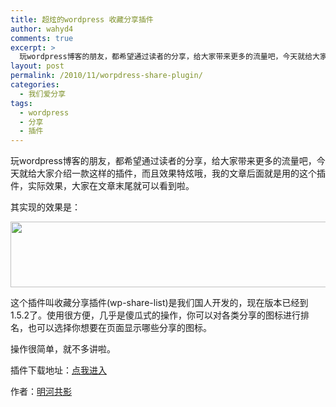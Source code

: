 ```yaml
---
title: 超炫的wordpress 收藏分享插件
author: wahyd4
comments: true
excerpt: >
  玩wordpress博客的朋友，都希望通过读者的分享，给大家带来更多的流量吧，今天就给大家介绍一款这样的插件，而且效果特炫哦，我的文章后面就是用的这个插件，实际效果，大家在文章末尾就可以看到啦。
layout: post
permalink: /2010/11/worpdress-share-plugin/
categories:
  - 我们爱分享
tags:
  - wordpress
  - 分享
  - 插件
---
```

玩wordpress博客的朋友，都希望通过读者的分享，给大家带来更多的流量吧，今天就给大家介绍一款这样的插件，而且效果特炫哦，我的文章后面就是用的这个插件，实际效果，大家在文章末尾就可以看到啦。

其实现的效果是：

[<img class="aligncenter size-full wp-image-804" title="11-12-2_conew1" src="/images/2010/11/11-12-2_conew1.jpg" alt="" width="614" height="105" />][1]

<span style="font-weight: normal;">这个插件叫</span>收藏分享插件(wp-share-list)是我们国人开发的，现在版本已经到1.5.2了。使用很方便，几乎是傻瓜式的操作，你可以对各类分享的图标进行排名，也可以选择你想要在页面显示哪些分享的图标。

操作很简单，就不多讲啦。

插件下载地址：<a href="http://www.36ria.com/2672" target="_blank">点我进入</a>

作者：[明河共影][2]

 [1]: /images/2010/11/11-12-2_conew1.jpg
 [2]: http://www.36ria.com/
